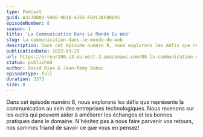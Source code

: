 ```yaml
---
type: Podcast
guid: A327DB89-5960-9D18-4765-FB2C3AF8BD95
episodeNumber: 8
season: 1
title: 'La Communication Dans Le Monde Du Web'
slug: la-communication-dans-le-monde-du-web
description: Dans cet épisode numéro 8, nous explorons les défis que représente la communication au sein des entreprises technologiques
publicationDate: 2022-03-29
url: https://erreur200.s3.eu-west-3.amazonaws.com/08-la-communication-dans-le-monde-du-web.mp3
status: published
author: David Dias & Jean-Rémy Duboc
episodeType: full
duration: 3373
size: 0
---
```


Dans cet épisode numéro 8, nous explorons les défis que représente la communication au sein des entreprises technologiques. Nous revenons sur les outils qui peuvent aider à améliorer les échanges et les bonnes pratiques dans le domaine. N'hésitez pas à nous faire parvenir vos retours, nos sommes friand de savoir ce que vous en pensez!
